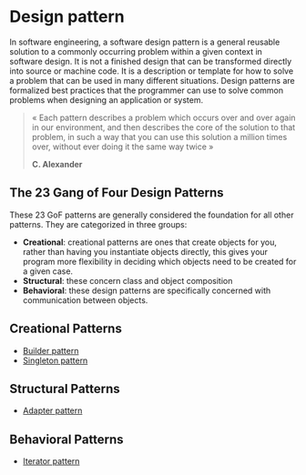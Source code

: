 # Design pattern 

In software engineering, a software design pattern is a general reusable solution to a commonly occurring problem within a given context in software design. It is not a finished design that can be transformed directly into source or machine code. It is a description or template for how to solve a problem that can be used in many different situations. Design patterns are formalized best practices that the programmer can use to solve common problems when designing an application or system.

> « Each pattern describes a problem which occurs over and over
> again in our environment, and then describes the core of the solution
> to that problem, in such a way that you can use this solution a million
> times over, without ever doing it the same way twice »
> 
> **C. Alexander**

## The 23 Gang of Four Design Patterns 

These 23 GoF patterns are generally considered the foundation for all other patterns. They are categorized in three groups: 

- **Creational**: creational patterns are ones that create objects for you, rather than having you instantiate objects directly, this gives your program more flexibility in deciding which objects need to be created for a given case.
- **Structural**: these concern class and object composition
- **Behavioral**: these design patterns are specifically concerned with communication between objects.

## Creational Patterns

- [Builder pattern](builder/README.md)
- [Singleton pattern](singleton/README.md)

## Structural Patterns

- [Adapter pattern](adapter/README.md)

## Behavioral Patterns

- [Iterator pattern](iterator/README.md)


